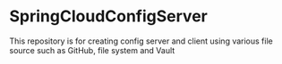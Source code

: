 # SpringCloudConfigServer
This repository is for creating config server and client using various file source such as GitHub, file system and Vault
